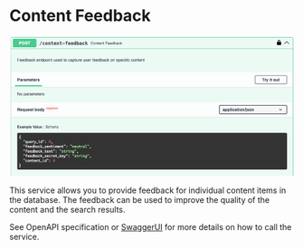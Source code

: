 
# Content Feedback

![Content Feedback](./content-feedback.png)

This service allows you to provide feedback for individual content items in the database.
The feedback can be used to improve the quality of the content and the search results.

See OpenAPI specification or [SwaggerUI](index.md/#swaggerui) for more details on how to call the service.
